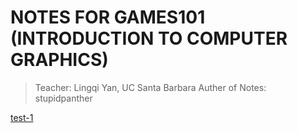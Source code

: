 # NOTES FOR GAMES101 (INTRODUCTION TO COMPUTER GRAPHICS)
> Teacher: Lingqi Yan, UC Santa Barbara
> Auther of Notes: stupidpanther

[test-1](test-1.html)